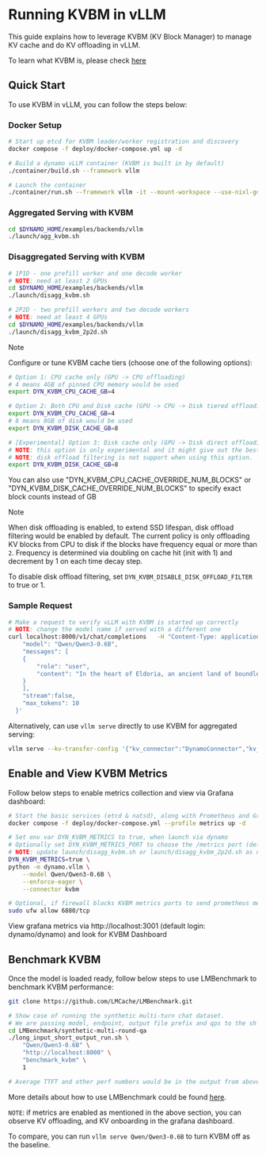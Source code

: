 <!--
SPDX-FileCopyrightText: Copyright (c) 2025 NVIDIA CORPORATION & AFFILIATES. All rights reserved.
SPDX-License-Identifier: Apache-2.0

Licensed under the Apache License, Version 2.0 (the "License");
you may not use this file except in compliance with the License.
You may obtain a copy of the License at

http://www.apache.org/licenses/LICENSE-2.0

Unless required by applicable law or agreed to in writing, software
distributed under the License is distributed on an "AS IS" BASIS,
WITHOUT WARRANTIES OR CONDITIONS OF ANY KIND, either express or implied.
See the License for the specific language governing permissions and
limitations under the License.
-->

# Running KVBM in vLLM

This guide explains how to leverage KVBM (KV Block Manager) to manage KV cache and do KV offloading in vLLM.

To learn what KVBM is, please check [here](kvbm_architecture.md)

## Quick Start

To use KVBM in vLLM, you can follow the steps below:

### Docker Setup
```bash
# Start up etcd for KVBM leader/worker registration and discovery
docker compose -f deploy/docker-compose.yml up -d

# Build a dynamo vLLM container (KVBM is built in by default)
./container/build.sh --framework vllm

# Launch the container
./container/run.sh --framework vllm -it --mount-workspace --use-nixl-gds
```

### Aggregated Serving with KVBM
```bash
cd $DYNAMO_HOME/examples/backends/vllm
./launch/agg_kvbm.sh
```

### Disaggregated Serving with KVBM
```bash
# 1P1D - one prefill worker and one decode worker
# NOTE: need at least 2 GPUs
cd $DYNAMO_HOME/examples/backends/vllm
./launch/disagg_kvbm.sh

# 2P2D - two prefill workers and two decode workers
# NOTE: need at least 4 GPUs
cd $DYNAMO_HOME/examples/backends/vllm
./launch/disagg_kvbm_2p2d.sh
```

> [!NOTE]
> Configure or tune KVBM cache tiers (choose one of the following options):
> ```bash
> # Option 1: CPU cache only (GPU -> CPU offloading)
> # 4 means 4GB of pinned CPU memory would be used
> export DYN_KVBM_CPU_CACHE_GB=4
>
> # Option 2: Both CPU and Disk cache (GPU -> CPU -> Disk tiered offloading)
> export DYN_KVBM_CPU_CACHE_GB=4
> # 8 means 8GB of disk would be used
> export DYN_KVBM_DISK_CACHE_GB=8
>
> # [Experimental] Option 3: Disk cache only (GPU -> Disk direct offloading, bypassing CPU)
> # NOTE: this option is only experimental and it might give out the best performance.
> # NOTE: disk offload filtering is not support when using this option.
> export DYN_KVBM_DISK_CACHE_GB=8
> ```
>
> You can also use "DYN_KVBM_CPU_CACHE_OVERRIDE_NUM_BLOCKS" or
> "DYN_KVBM_DISK_CACHE_OVERRIDE_NUM_BLOCKS" to specify exact block counts instead of GB

> [!NOTE]
> When disk offloading is enabled, to extend SSD lifespan, disk offload filtering would be enabled by default. The current policy is only offloading KV blocks from CPU to disk if the blocks have frequency equal or more than `2`. Frequency is determined via doubling on cache hit (init with 1) and decrement by 1 on each time decay step.
>
> To disable disk offload filtering, set `DYN_KVBM_DISABLE_DISK_OFFLOAD_FILTER` to true or 1.

### Sample Request
```bash
# Make a request to verify vLLM with KVBM is started up correctly
# NOTE: change the model name if served with a different one
curl localhost:8000/v1/chat/completions   -H "Content-Type: application/json"   -d '{
    "model": "Qwen/Qwen3-0.6B",
    "messages": [
    {
        "role": "user",
        "content": "In the heart of Eldoria, an ancient land of boundless magic and mysterious creatures, lies the long-forgotten city of Aeloria. Once a beacon of knowledge and power, Aeloria was buried beneath the shifting sands of time, lost to the world for centuries. You are an intrepid explorer, known for your unparalleled curiosity and courage, who has stumbled upon an ancient map hinting at ests that Aeloria holds a secret so profound that it has the potential to reshape the very fabric of reality. Your journey will take you through treacherous deserts, enchanted forests, and across perilous mountain ranges. Your Task: Character Background: Develop a detailed background for your character. Describe their motivations for seeking out Aeloria, their skills and weaknesses, and any personal connections to the ancient city or its legends. Are they driven by a quest for knowledge, a search for lost familt clue is hidden."
    }
    ],
    "stream":false,
    "max_tokens": 10
  }'
```

Alternatively, can use `vllm serve` directly to use KVBM for aggregated serving:
```bash
vllm serve --kv-transfer-config '{"kv_connector":"DynamoConnector","kv_role":"kv_both", "kv_connector_module_path": "dynamo.llm.vllm_integration.connector"}' Qwen/Qwen3-0.6B
```

## Enable and View KVBM Metrics

Follow below steps to enable metrics collection and view via Grafana dashboard:
```bash
# Start the basic services (etcd & natsd), along with Prometheus and Grafana
docker compose -f deploy/docker-compose.yml --profile metrics up -d

# Set env var DYN_KVBM_METRICS to true, when launch via dynamo
# Optionally set DYN_KVBM_METRICS_PORT to choose the /metrics port (default: 6880).
# NOTE: update launch/disagg_kvbm.sh or launch/disagg_kvbm_2p2d.sh as needed
DYN_KVBM_METRICS=true \
python -m dynamo.vllm \
    --model Qwen/Qwen3-0.6B \
    --enforce-eager \
    --connector kvbm

# Optional, if firewall blocks KVBM metrics ports to send prometheus metrics
sudo ufw allow 6880/tcp
```

View grafana metrics via http://localhost:3001 (default login: dynamo/dynamo) and look for KVBM Dashboard

## Benchmark KVBM

Once the model is loaded ready, follow below steps to use LMBenchmark to benchmark KVBM performance:
```bash
git clone https://github.com/LMCache/LMBenchmark.git

# Show case of running the synthetic multi-turn chat dataset.
# We are passing model, endpoint, output file prefix and qps to the sh script.
cd LMBenchmark/synthetic-multi-round-qa
./long_input_short_output_run.sh \
    "Qwen/Qwen3-0.6B" \
    "http://localhost:8000" \
    "benchmark_kvbm" \
    1

# Average TTFT and other perf numbers would be in the output from above cmd
```
More details about how to use LMBenchmark could be found [here](https://github.com/LMCache/LMBenchmark).

`NOTE`: if metrics are enabled as mentioned in the above section, you can observe KV offloading, and KV onboarding in the grafana dashboard.

To compare, you can run `vllm serve Qwen/Qwen3-0.6B` to turn KVBM off as the baseline.
